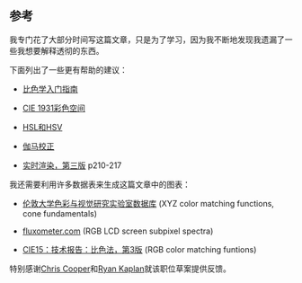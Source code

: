 ## 参考

我专门花了大部分时间写这篇文章，只是为了学习，因为我不断地发现我遗漏了一些我想要解释透彻的东西。

下面列出了一些更有帮助的建议：

*   [比色学入门指南](https://medium.com/hipster-color-science/a-beginners-guide-to-colorimetry-401f1830b65a)

*   [CIE 1931彩色空间](https://en.wikipedia.org/wiki/CIE_1931_color_space)

*   [HSL和HSV](https://en.wikipedia.org/wiki/HSL_and_HSV)

*   [伽马校正](https://en.wikipedia.org/wiki/Gamma_correction)

*   [实时渲染，第三版](https://www.amazon.com/Real-Time-Rendering-Third-Tomas-Akenine-Moller/dp/1568814240?ie=UTF8&amp;tag=stackoverfl08-20) p210-217

我还需要利用许多数据表来生成这篇文章中的图表：

*   [伦敦大学色彩与视觉研究实验室数据库](http://www.cvrl.org/) (XYZ color matching functions, cone fundamentals)

*   [fluxometer.com](https://fluxometer.com/rainbow/#!id=iPad%20Pro/6500K-iPad%20Pro) (RGB LCD screen subpixel spectra)

*   [CIE15：技术报告：比色法，第3版](https://archive.org/details/gov.law.cie.15.2004) (RGB color matching funtions)

特别感谢[Chris Cooper](http://www.coopernetics.com/blog/)和[Ryan Kaplan](http://rykap.com/)就该职位草案提供反馈。

